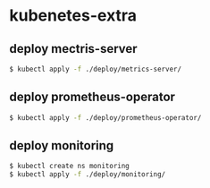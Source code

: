 # kubenetes-extra

## deploy mectris-server

```bash
$ kubectl apply -f ./deploy/metrics-server/
```

## deploy prometheus-operator

```bash
$ kubectl apply -f ./deploy/prometheus-operator/
```

## deploy monitoring

```bash
$ kubectl create ns monitoring
$ kubectl apply -f ./deploy/monitoring/
```
